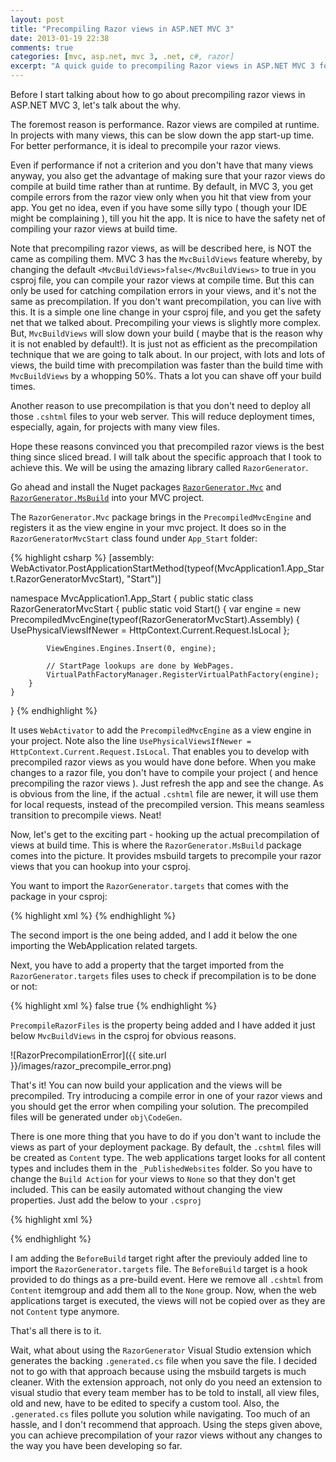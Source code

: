 ```yaml
---
layout: post
title: "Precompiling Razor views in ASP.NET MVC 3"
date: 2013-01-19 22:38
comments: true
categories: [mvc, asp.net, mvc 3, .net, c#, razor]
excerpt: "A quick guide to precompiling Razor views in ASP.NET MVC 3 for improved performance."
---
```


Before I start talking about how to go about precompiling razor views in ASP.NET MVC 3, let's talk about the why.

The foremost reason is performance. Razor views are compiled at runtime. In projects with many views, this can be slow down the app start-up time. For better performance, it is ideal to precompile your razor views.

Even if performance if not a criterion and you don't have that many views anyway, you also get the advantage of making sure that your razor views do compile at build time rather than at runtime. By default, in MVC 3, you get compile errors from the razor view only when you hit that view from your app. You get no idea, even if you have some silly typo ( though your IDE might be complaining ), till you hit the app. It is nice to have the safety net of compiling your razor views at build time.

Note that precompiling razor views, as will be described here, is NOT the came as compiling them. MVC 3 has the `MvcBuildViews` feature whereby, by changing the default `<MvcBuildViews>false</MvcBuildViews>` to true in you csproj file, you can compile your razor views at compile time. But this can only be used for catching compilation errors in your views, and it's not the same as precompilation. If you don't want precompilation, you can live with this. It is a simple one line change in your csproj file, and you get the safety net that we talked about. Precompiling your views is slightly more complex. But, `MvcBuildViews` will slow down your build ( maybe that is the reason why it is not enabled by default!). It is just not as efficient as the precompilation technique that we are going to talk about. In our project, with lots and lots of views, the build time with precompilation was faster than the build time with `MvcBuildViews` by a whopping 50%. Thats a lot you can shave off your build times.

Another reason to use precompilation is that you don't need to deploy all those `.cshtml` files to your web server. This will reduce deployment times, especially, again, for projects with many view files.

Hope these reasons convinced you that precompiled razor views is the best thing since sliced bread. I will talk about the specific approach that I took to achieve this. We will be using the amazing library called `RazorGenerator`.

Go ahead and install the Nuget packages [`RazorGenerator.Mvc`](http://nuget.org/packages/RazorGenerator.Mvc) and [`RazorGenerator.MsBuild`](http://nuget.org/packages/RazorGenerator.MsBuild) into your MVC project.

The `RazorGenerator.Mvc` package brings in the `PrecompiledMvcEngine` and registers it as the view engine in your mvc project. It does so in the `RazorGeneratorMvcStart` class found under `App_Start` folder:

{% highlight csharp %}
[assembly: WebActivator.PostApplicationStartMethod(typeof(MvcApplication1.App_Start.RazorGeneratorMvcStart), "Start")]

namespace MvcApplication1.App_Start {
    public static class RazorGeneratorMvcStart {
        public static void Start() {
            var engine = new PrecompiledMvcEngine(typeof(RazorGeneratorMvcStart).Assembly) {
                UsePhysicalViewsIfNewer = HttpContext.Current.Request.IsLocal
            };

            ViewEngines.Engines.Insert(0, engine);

            // StartPage lookups are done by WebPages.
            VirtualPathFactoryManager.RegisterVirtualPathFactory(engine);
        }
    }
}
{% endhighlight %}

It uses `WebActivator` to add the `PrecompiledMvcEngine` as a view engine in your project. Note also the line `UsePhysicalViewsIfNewer = HttpContext.Current.Request.IsLocal`. That enables you to develop with precompiled razor views as you would have done before. When you make changes to a razor file, you don't have to compile your project ( and hence precompiling the razor views ). Just refresh the app and see the change. As is obvious from the line, if the actual `.cshtml` file are newer, it will use them for local requests, instead of the precompiled version. This means seamless transition to precompile views. Neat!

Now, let's get to the exciting part - hooking up the actual precompilation of views at build time. This is where the `RazorGenerator.MsBuild` package comes into the picture. It provides msbuild targets to precompile your razor views that you can hookup into your csproj.

You want to import the `RazorGenerator.targets` that comes with the package in your csproj:

{% highlight xml %}
<Import Project="$(MSBuildExtensionsPath32)\Microsoft\VisualStudio\v10.0\WebApplications\Microsoft.WebApplication.targets" Condition="false" />
<Import Project="$(SolutionDir)\packages\RazorGenerator.MsBuild.1.5.0.0\tools\RazorGenerator.targets"/>
{% endhighlight %}

The second import is the one being added, and I add it below the one importing the WebApplication related targets.

Next, you have to add a property that the target imported from the `RazorGenerator.targets` files uses to check if precompilation is to be done or not:

{% highlight xml %}
<MvcBuildViews>false</MvcBuildViews>
<PrecompileRazorFiles>true</PrecompileRazorFiles>
{% endhighlight %}

`PrecompileRazorFiles` is the property being added and I have added it just below `MvcBuildViews` in the csproj for obvious reasons.

![RazorPrecompilationError]({{ site.url }}/images/razor_precompile_error.png)

That's it! You can now build your application and the views will be precompiled. Try introducing a compile error in one of your razor views and you should get the error when compiling your solution. The precompiled files will be generated under `obj\CodeGen`.

There is one more thing that you have to do if you don't want to include the views as part of your deployment package. By default, the `.cshtml` files will be created as `Content` type. The web applications target looks for all content types and includes them in the `_PublishedWebsites` folder. So you have to change the `Build Action` for your views to `None` so that they don't get included. This can be easily automated without changing the view properties. Just add the below to your `.csproj`

{% highlight xml %}

<Import Project="$(SolutionDir)\packages\RazorGenerator.MsBuild.1.5.0.0\tools\RazorGenerator.targets"/>
<Target Name="BeforeBuild">
    <ItemGroup>
      <Content Remove="Views\**\*.cshtml" />
      <None Include="Views\**\*.cshtml" />
    </ItemGroup>
</Target>
{% endhighlight %}

I am adding the `BeforeBuild` target right after the previouly added line to import the `RazorGenerator.targets` file. The `BeforeBuild` target is a hook provided to do things as a pre-build event. Here we remove all `.cshtml` from `Content` itemgroup and add them all to the `None` group. Now, when the web applications target is executed, the views will not be copied over as they are not `Content` type anymore.

That's all there is to it.

Wait, what about using the `RazorGenerator` Visual Studio extension which generates the backing `.generated.cs` file when you save the file. I decided not to go with that approach because using the msbuild targets is much cleaner. With the extension approach, not only do you need an extension to visual studio that every team member has to be told to install, all view files, old and new, have to be edited to specify a custom tool. Also, the `.generated.cs` files pollute you solution while navigating. Too much of an hassle, and I don't recommend that approach. Using the steps given above, you can achieve precompilation of your razor views without any changes to the way you have been developing so far.
